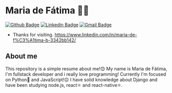 # Maria de Fátima 👩‍💻

[![Github Badge](https://img.shields.io/badge/-Github-000?style=flat-square&logo=Github&logoColor=white&link=https://github.com/mfatima13/)](https://github.com/mfatima13/)
[![Linkedin Badge](https://img.shields.io/badge/-LinkedIn-blue?style=flat-square&logo=Linkedin&logoColor=white&link=www.linkedin.com/in/mfatima13)](www.linkedin.com/in/mfatima13)
[![Gmail Badge](https://img.shields.io/badge/-Gmail-c14438?style=flat-square&logo=Gmail&logoColor=white&link=mailto:maria.defatimabarbosacardoso@gmail.com)](mailto:maria.defatimabarbosacardoso@gmail.com)
 
- Thanks for visiting.
https://www.linkedin.com/in/maria-de-f%C3%A1tima-b-3342bb142/
## About me
This repository is a simple resume about me!😊
My name is Maria de Fátima, I'm fullstack developer and i really love programming! Currently I'm focused on Python🐍 and JavaScript!😉
I have solid knowledge about Django and have been studying node.js, react⚛ and react-native⚛.

